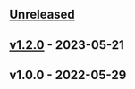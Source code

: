 <a name="unreleased"></a>
## [Unreleased]


<a name="v1.2.0"></a>
## [v1.2.0] - 2023-05-21

<a name="v1.0.0"></a>
## v1.0.0 - 2022-05-29

[Unreleased]: https://github.com/lucasberlang/gcp-gke.git/compare/v1.2.0...HEAD
[v1.2.0]: https://github.com/lucasberlang/gcp-gke.git/compare/v1.0.0...v1.2.0
